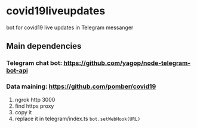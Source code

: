 # covid19liveupdates
bot for covid19 live updates in Telegram messanger

## Main dependencies 
### Telegram chat bot: https://github.com/yagop/node-telegram-bot-api
### Data maining: https://github.com/pomber/covid19 

1. ngrok http 3000
2. find https proxy 
3. copy it 
4. replace it in telegram/index.ts `bot.setWebHook(URL)`
